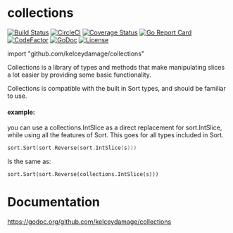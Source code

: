 # collections
[![Build Status](https://travis-ci.org/kelceydamage/collections.svg?branch=master)](https://travis-ci.org/kelceydamage/collections) [![CircleCI](https://circleci.com/gh/kelceydamage/collections/tree/master.svg?style=shield)](https://circleci.com/gh/kelceydamage/collections/tree/master)  [![Coverage Status](https://coveralls.io/repos/github/kelceydamage/collections/badge.svg?branch=master)](https://coveralls.io/github/kelceydamage/collections?branch=master) [![Go Report Card](https://goreportcard.com/badge/github.com/kelceydamage/collections)](https://goreportcard.com/report/github.com/kelceydamage/collections) [![CodeFactor](https://www.codefactor.io/repository/github/kelceydamage/collections/badge)](https://www.codefactor.io/repository/github/kelceydamage/collections) [![GoDoc](https://godoc.org/github.com/kelceydamage/collections?status.svg)](https://godoc.org/github.com/kelceydamage/collections) [![License](https://img.shields.io/badge/License-Apache%202.0-blue.svg)](https://opensource.org/licenses/Apache-2.0) 

import "github.com/kelceydamage/collections"

Collections is a library of types and methods that make manipulating slices a lot easier by providing some basic functionality. 

Collections is compatible with the built in Sort types, and should be familiar to use. 

#### example: 
you can use a collections.IntSlice as a direct replacement for sort.IntSlice, while using all the features of Sort. This goes for all types included in Sort.

```go
sort.Sort(sort.Reverse(sort.IntSlice(s))) 
```

Is the same as:
 
```
sort.Sort(sort.Reverse(collections.IntSlice(s)))
```

# Documentation
https://godoc.org/github.com/kelceydamage/collections